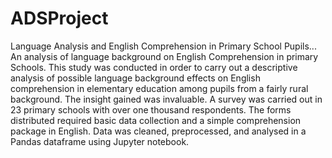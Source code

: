 # ADSProject
Language Analysis and English Comprehension  in Primary School Pupils... 
An analysis of language background on English Comprehension in primary Schools.
This study was conducted in order to carry out a descriptive analysis of possible language background effects on English comprehension in elementary education among pupils from a fairly rural background. The insight gained was invaluable. A survey was carried out in 23 primary schools with over one thousand respondents. The forms distributed required basic data collection and a simple comprehension package in English.
Data was cleaned, preprocessed, and analysed in a Pandas dataframe using Jupyter notebook.
